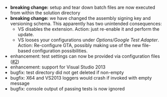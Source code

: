 ﻿* **breaking change:** setup and tear down batch files are now executed from within the solution directory
* **breaking change:** we have changed the assembly signing key and versioning schema. This apparently has two unintended consequences:
  * VS disables the extension. Action: just re-enable it and perform the update.
  * VS looses your configurations under *Options/Google Test Adapter*. Action: Re-configure GTA, possibly making use of the new file-based configuration possibilities.
* enhancement: test settings can now be provided via configuration files ([#2](https://github.com/csoltenborn/GoogleTestAdapter/issues/2))
* enhancement: support for Visual Studio 2013
* bugfix: test directory did not get deleted if non-empty
* bugfix: X64 and VS2013 loggers would crash if invoked with empty message
* bugfix: console output of passing tests is now ignored